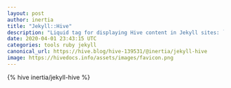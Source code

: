 ```yaml
---
layout: post
author: inertia
title: "Jekyll::Hive"
description: "Liquid tag for displaying Hive content in Jekyll sites: `{% hive %}`."
date: 2020-04-01 23:43:15 UTC
categories: tools ruby jekyll
canonical_url: https://hive.blog/hive-139531/@inertia/jekyll-hive
image: https://hivedocs.info/assets/images/favicon.png
---
```

{% hive inertia/jekyll-hive %}

